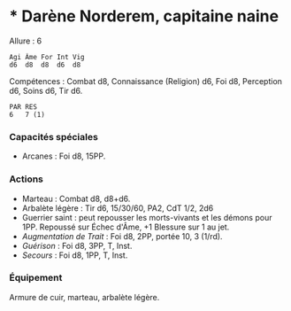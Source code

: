 # * Darène Norderem, capitaine naine

Allure : 6

	Agi	Âme	For	Int	Vig
	d6	d8	d8	d6	d8

Compétences : Combat d8, Connaissance (Religion) d6, Foi d8, Perception d6, Soins d6, Tir d6.

	PAR	RES
	6	7 (1)

### Capacités spéciales
- Arcanes : Foi d8, 15PP.

### Actions
- Marteau : Combat d8, d8+d6.
- Arbalète légère : Tir d6, 15/30/60, PA2, CdT 1/2, 2d6
- Guerrier saint : peut repousser les morts-vivants et les démons pour 1PP. Repoussé sur Échec d'Âme, +1 Blessure sur 1 au jet.
- _Augmentation de Trait_ : Foi d8, 2PP, portée 10, 3 (1/rd).
- _Guérison_ : Foi d8, 3PP, T, Inst.
- _Secours_ : Foi d8, 1PP, T, Inst.

### Équipement
Armure de cuir, marteau, arbalète légère.
